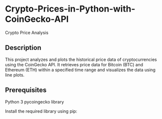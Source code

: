 ﻿# **Crypto-Prices-in-Python-with-CoinGecko-API**

Crypto Price Analysis

## Description
This project analyzes and plots the historical price data of cryptocurrencies using the CoinGecko API. It retrieves price data for Bitcoin (BTC) and Ethereum (ETH) within a specified time range and visualizes the data using line plots.

## Prerequisites
Python 3
pycoingecko library


Install the required library using pip:
